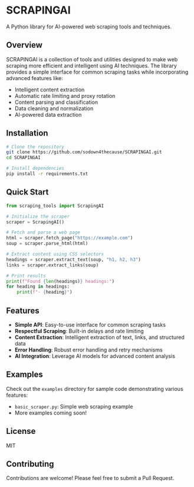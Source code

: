 # SCRAPINGAI

A Python library for AI-powered web scraping tools and techniques.

## Overview

SCRAPINGAI is a collection of tools and utilities designed to make web scraping more efficient and intelligent using AI techniques. The library provides a simple interface for common scraping tasks while incorporating advanced features like:

- Intelligent content extraction
- Automatic rate limiting and proxy rotation
- Content parsing and classification
- Data cleaning and normalization
- AI-powered data extraction

## Installation

```bash
# Clone the repository
git clone https://github.com/sodown4thecause/SCRAPINGAI.git
cd SCRAPINGAI

# Install dependencies
pip install -r requirements.txt
```

## Quick Start

```python
from scraping_tools import ScrapingAI

# Initialize the scraper
scraper = ScrapingAI()

# Fetch and parse a web page
html = scraper.fetch_page("https://example.com")
soup = scraper.parse_html(html)

# Extract content using CSS selectors
headings = scraper.extract_text(soup, "h1, h2, h3")
links = scraper.extract_links(soup)

# Print results
print(f"Found {len(headings)} headings:")
for heading in headings:
    print(f"- {heading}")
```

## Features

- **Simple API**: Easy-to-use interface for common scraping tasks
- **Respectful Scraping**: Built-in delays and rate limiting
- **Content Extraction**: Intelligent extraction of text, links, and structured data
- **Error Handling**: Robust error handling and retry mechanisms
- **AI Integration**: Leverage AI models for advanced content analysis

## Examples

Check out the `examples` directory for sample code demonstrating various features:

- `basic_scraper.py`: Simple web scraping example
- More examples coming soon!

## License

MIT

## Contributing

Contributions are welcome! Please feel free to submit a Pull Request.
